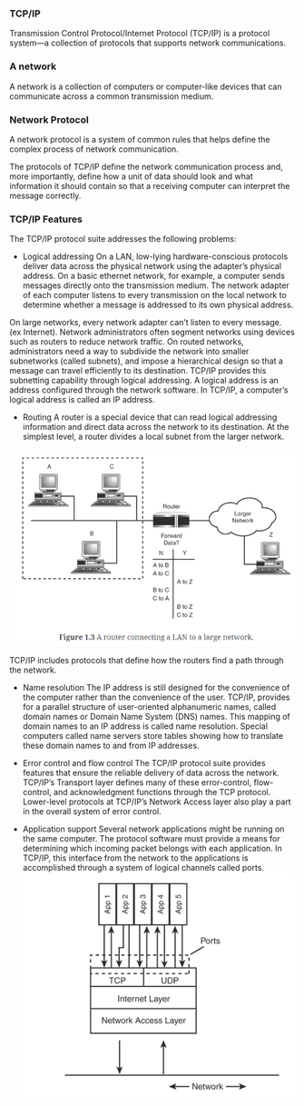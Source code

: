 ### TCP/IP
Transmission Control Protocol/Internet Protocol (TCP/IP) is a protocol system—a collection of protocols that supports network communications.

### A network
A network is a collection of computers or computer-like devices that can communicate across a common transmission medium.

### Network Protocol
A network protocol is a system of common rules that helps define the complex process of network communication.

The protocols of TCP/IP define the network communication process and, more importantly, define how a unit of data should look and what information it should contain so that a receiving computer can interpret the message correctly. 

### TCP/IP Features

The TCP/IP protocol suite addresses the following problems:

- Logical addressing
On a LAN, low-lying hardware-conscious protocols deliver data across the physical network using the adapter’s physical address. 
On a basic ethernet network, for example, a computer sends messages directly onto the transmission medium. The network adapter of each computer listens to every transmission on the local network to determine whether a message is addressed to its own physical address.

On large networks, every network adapter can’t listen to every message. (ex Internet).
Network administrators often segment networks using devices such as routers to reduce network traffic. On routed networks, administrators need a way to subdivide the network into smaller subnetworks (called subnets), and impose a hierarchical design so that a message can travel efficiently to its destination. TCP/IP provides this subnetting capability through logical addressing. A logical address is an address configured through the network software. In TCP/IP, a computer’s logical address is called an IP address. 

- Routing
A router is a special device that can read logical addressing information and direct data across the network to its destination.
At the simplest level, a router divides a local subnet from the larger network.

![router](/images/router.png)

TCP/IP includes protocols that define how the routers find a path through the network. 

- Name resolution
 The IP address is still designed for the convenience of the computer rather than the convenience of the user.
 TCP/IP, provides for a parallel structure of user-oriented alphanumeric names, called domain names or Domain Name System (DNS) names. 
 This mapping of domain names to an IP address is called name resolution. 
 Special computers called name servers store tables showing how to translate these domain names to and from IP addresses.

- Error control and flow control
The TCP/IP protocol suite provides features that ensure the reliable delivery of data across the network.
TCP/IP’s Transport layer defines many of these error-control, flow-control, and acknowledgment functions through the TCP protocol. 
Lower-level protocols at TCP/IP’s Network Access layer also play a part in the overall system of error control.

- Application support
Several network applications might be running on the same computer. The protocol software must provide a means for determining which incoming packet belongs with each application. In TCP/IP, this interface from the network to the applications is accomplished through a system of logical channels called ports.
![ports](/images/ports.png)